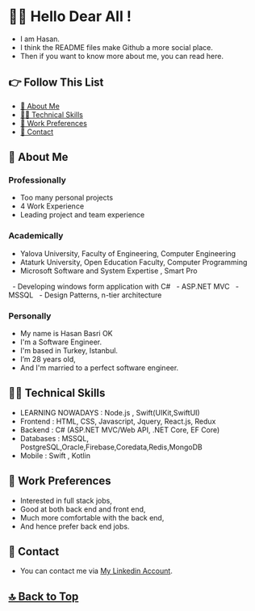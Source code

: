 # 🙋‍♀️ Hello Dear All !

- I am Hasan. 
- I think the README files make Github a more social place. 
- Then if you want to know more about me, you can read here.

## 👉 Follow This List

- [🧕 About Me](#-about-me)
- [👩‍💻 Technical Skills](#-technical-skills)
- [💼 Work Preferences](#-work-preferences)
- [💬 Contact](#-contact)

## 🧕 About Me 

### Professionally 

- Too many personal projects 
- 4 Work Experience
- Leading project and team experience

### Academically 

- Yalova University, Faculty of Engineering, Computer Engineering  
- Ataturk University, Open Education Faculty, Computer Programming 
- Microsoft Software and System Expertise , Smart Pro 

  - Developing windows form application with C#
  - ASP.NET MVC
  - MSSQL 
  - Design Patterns, n-tier architecture 

### Personally 

- My name is Hasan Basri OK
- I'm a Software Engineer. 
- I'm based in Turkey, Istanbul. 
- I’m 28 years old, 
- And I'm married to a perfect software engineer. 

## 👩‍💻 Technical Skills 

- LEARNING NOWADAYS : Node.js , Swift(UIKit,SwiftUI)
- Frontend : HTML, CSS, Javascript, Jquery, React.js, Redux
- Backend : C# (ASP.NET MVC/Web API, .NET Core, EF Core) 
- Databases : MSSQL, PostgreSQL,Oracle,Firebase,Coredata,Redis,MongoDB
- Mobile : Swift , Kotlin 

## 💼 Work Preferences 

- Interested in full stack jobs, 
- Good at both back end and front end, 
- Much more comfortable with the back end, 
- And hence prefer back end jobs. 

## 💬 Contact 

- You can contact me via [My Linkedin Account](https://www.linkedin.com/in/hasan-basri-ok-7221b8161/). 

## [🔝 Back to Top](#-follow-this-list)

